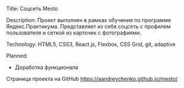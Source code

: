 Title:
Соцсеть Mesto

Description:
Проект выполнен в рамках обучения по программе Яндекс.Практикума.
Представляет из себя соцсеть с профилем пользователя и сеткой из карточек с фотографиями.

Technology:
HTML5, CSS3, React.js, Flexbox, CSS Grid, git, adaptive

Planned:
- Доработка функционала

Страница проекта на GitHub
https://aandreychenko.github.io/mesto/
